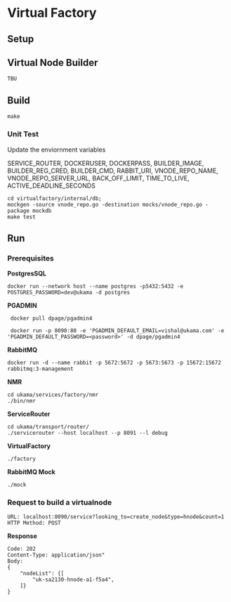 # Virtual Factory 

## Setup



## Virtual Node Builder

```
TBU
```

## Build

```
make
```

### Unit Test

Update the enviornment variables

 SERVICE_ROUTER, DOCKERUSER, DOCKERPASS, BUILDER_IMAGE, BUILDER_REG_CRED, BUILDER_CMD, RABBIT_URI, VNODE_REPO_NAME, VNODE_REPO_SERVER_URL, BACK_OFF_LIMIT, TIME_TO_LIVE, ACTIVE_DEADLINE_SECONDS

```
cd virtualfactory/internal/db;
mockgen -source vnode_repo.go -destination mocks/vnode_repo.go -package mockdb
make test
```

## Run

### Prerequisites

**PostgresSQL**

```
docker run --network host --name postgres -p5432:5432 -e POSTGRES_PASSWORD=dev@ukama -d postgres
```

**PGADMIN**

```
 docker pull dpage/pgadmin4
 
 docker run -p 8090:80 -e 'PGADMIN_DEFAULT_EMAIL=vishal@ukama.com' -e 'PGADMIN_DEFAULT_PASSWORD=<password>' -d dpage/pgadmin4
 ```

**RabbitMQ**

```
docker run -d --name rabbit -p 5672:5672 -p 5673:5673 -p 15672:15672 rabbitmq:3-management
```

**NMR**

```
cd ukama/services/factory/nmr
./bin/nmr
```

**ServiceRouter**
```
cd ukama/transport/router/
./servicerouter --host localhost --p 8091 --l debug
```

**VirtualFactory**
```
./factory
```

**RabbitMQ Mock**
```
./mock
```

### Request to build a virtualnode
```
URL: localhost:8090/service?looking_to=create_node&type=hnode&count=1
HTTP Method: POST
```

**Response**
```
Code: 202
Content-Type: application/json"
Body: 
{
    "nodeList": {[
        "uk-sa2130-hnode-a1-f5a4",
    ]}
}
```
